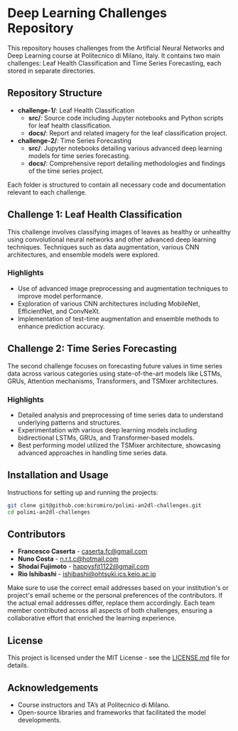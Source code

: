 # Deep Learning Challenges Repository

This repository houses challenges from the Artificial Neural Networks and Deep Learning course at Politecnico di Milano, Italy. It contains two main challenges: Leaf Health Classification and Time Series Forecasting, each stored in separate directories.

## Repository Structure

- **challenge-1/**: Leaf Health Classification
  - **src/**: Source code including Jupyter notebooks and Python scripts for leaf health classification.
  - **docs/**: Report and related imagery for the leaf classification project.
- **challenge-2/**: Time Series Forecasting
  - **src/**: Jupyter notebooks detailing various advanced deep learning models for time series forecasting.
  - **docs/**: Comprehensive report detailing methodologies and findings of the time series project.

Each folder is structured to contain all necessary code and documentation relevant to each challenge.

## Challenge 1: Leaf Health Classification

This challenge involves classifying images of leaves as healthy or unhealthy using convolutional neural networks and other advanced deep learning techniques. Techniques such as data augmentation, various CNN architectures, and ensemble models were explored.

### Highlights

- Use of advanced image preprocessing and augmentation techniques to improve model performance.
- Exploration of various CNN architectures including MobileNet, EfficientNet, and ConvNeXt.
- Implementation of test-time augmentation and ensemble methods to enhance prediction accuracy.

## Challenge 2: Time Series Forecasting

The second challenge focuses on forecasting future values in time series data across various categories using state-of-the-art models like LSTMs, GRUs, Attention mechanisms, Transformers, and TSMixer architectures.

### Highlights

- Detailed analysis and preprocessing of time series data to understand underlying patterns and structures.
- Experimentation with various deep learning models including bidirectional LSTMs, GRUs, and Transformer-based models.
- Best performing model utilized the TSMixer architecture, showcasing advanced approaches in handling time series data.

## Installation and Usage

Instructions for setting up and running the projects:
```bash
git clone git@github.com:biromiro/polimi-an2dl-challenges.git
cd polimi-an2dl-challenges
```

## Contributors

- **Francesco Caserta** - caserta.fc@gmail.com
- **Nuno Costa** - n.r.t.c@hotmail.com
- **Shodai Fujimoto** - happysfit1122@gmail.com
- **Rio Ishibashi** - ishibashi@ohtsuki.ics.keio.ac.jp

Make sure to use the correct email addresses based on your institution's or project's email scheme or the personal preferences of the contributors. If the actual email addresses differ, replace them accordingly.
Each team member contributed across all aspects of both challenges, ensuring a collaborative effort that enriched the learning experience.

## License

This project is licensed under the MIT License - see the [LICENSE.md](LICENSE.md) file for details.

## Acknowledgements

- Course instructors and TA’s at Politecnico di Milano.
- Open-source libraries and frameworks that facilitated the model developments.

